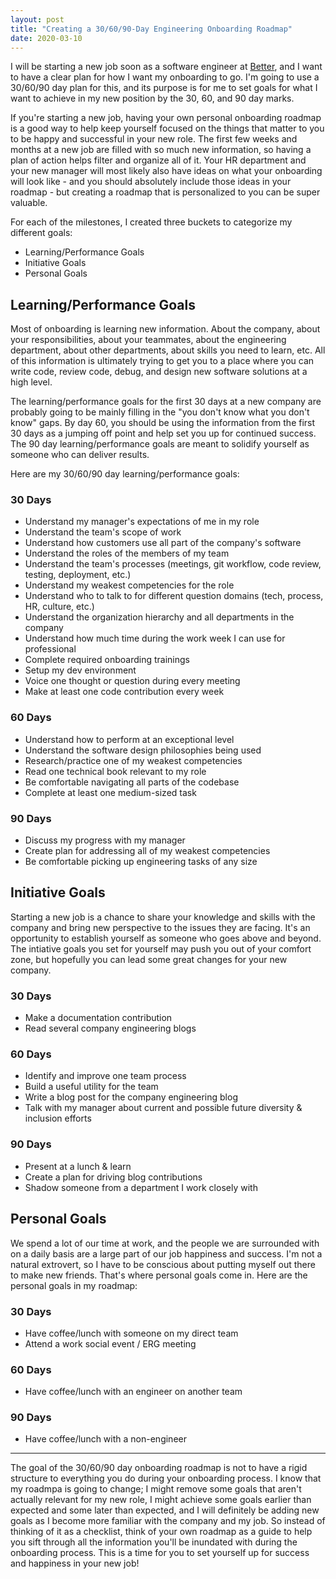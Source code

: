 ```yaml
---
layout: post
title: "Creating a 30/60/90-Day Engineering Onboarding Roadmap"
date: 2020-03-10
---
```


I will be starting a new job soon as a software engineer at
[Better](https://better.com), and I want to have a clear plan for how I want my
onboarding to go. I'm going to use a 30/60/90 day plan for this, and its
purpose is for me to set goals for what I want to achieve in my new position by
the 30, 60, and 90 day marks.

If you're starting a new job, having your own personal onboarding roadmap is a
good way to help keep yourself focused on the things that matter to you to be
happy and successful in your new role. The first few weeks and months at a new
job are filled with so much new information, so having a plan of action helps
filter and organize all of it. Your HR department and your new manager will
most likely also have ideas on what your onboarding will look like - and you
should absolutely include those ideas in your roadmap - but creating a roadmap
that is personalized to you can be super valuable.

For each of the milestones, I created three buckets to categorize my different
goals:

- Learning/Performance Goals
- Initiative Goals
- Personal Goals

## Learning/Performance Goals

Most of onboarding is learning new information. About the company, about your
responsibilities, about your teammates, about the engineering department, about
other departments, about skills you need to learn, etc. All of this information
is ultimately trying to get you to a place where you can write code, review
code, debug, and design new software solutions at a high level.

The learning/performance goals for the first 30 days at a new company are
probably going to be mainly filling in the "you don't know what you don't know"
gaps. By day 60, you should be using the information from the first 30 days as a
jumping off point and help set you up for continued success. The 90 day
learning/performance goals are meant to solidify yourself as someone who can
deliver results. 

Here are my 30/60/90 day learning/performance goals:

### 30 Days

- Understand my manager's expectations of me in my role
- Understand the team's scope of work
- Understand how customers use all part of the company's software
- Understand the roles of the members of my team
- Understand the team's processes (meetings, git workflow, code review,
  testing, deployment, etc.)
- Understand my weakest competencies for the role
- Understand who to talk to for different question domains (tech, process, HR,
  culture, etc.)
- Understand the organization hierarchy and all departments in the company
- Understand how much time during the work week I can use for professional
- Complete required onboarding trainings
- Setup my dev environment
- Voice one thought or question during every meeting
- Make at least one code contribution every week

### 60 Days

- Understand how to perform at an exceptional level
- Understand the software design philosophies being used
- Research/practice one of my weakest competencies
- Read one technical book relevant to my role
- Be comfortable navigating all parts of the codebase
- Complete at least one medium-sized task

### 90 Days

- Discuss my progress with my manager
- Create plan for addressing all of my weakest competencies
- Be comfortable picking up engineering tasks of any size

## Initiative Goals

Starting a new job is a chance to share your knowledge and skills with the
company and bring new perspective to the issues they are facing. It's an
opportunity to establish yourself as someone who goes above and beyond. The
intiative goals you set for yourself may push you out of your comfort zone, but
hopefully you can lead some great changes for your new company.

### 30 Days

- Make a documentation contribution 
- Read several company engineering blogs

### 60 Days

- Identify and improve one team process
- Build a useful utility for the team
- Write a blog post for the company engineering blog
- Talk with my manager about current and possible future diversity & inclusion
  efforts

### 90 Days

- Present at a lunch & learn
- Create a plan for driving blog contributions
- Shadow someone from a department I work closely with

## Personal Goals

We spend a lot of our time at work, and the people we are surrounded with on a
daily basis are a large part of our job happiness and success. I'm not a
natural extrovert, so I have to be conscious about putting myself out there to
make new friends. That's where personal goals come in. Here are the personal
goals in my roadmap:

### 30 Days

- Have coffee/lunch with someone on my direct team
- Attend a work social event / ERG meeting

### 60 Days

- Have coffee/lunch with an engineer on another team

### 90 Days

- Have coffee/lunch with a non-engineer

---

The goal of the 30/60/90 day onboarding roadmap is not to have a rigid
structure to everything you do during your onboarding process. I know that my
roadmpa is going to change; I might remove some goals that aren't actually
relevant for my new role, I might achieve some goals earlier than expected and
some later than expected, and I will definitely be adding new goals as I become
more familiar with the company and my job. So instead of thinking of it as a
checklist, think of your own roadmap as a guide to help you sift through all
the information you'll be inundated with during the onboarding process. This is
a time for you to set yourself up for success and happiness in your new job!
